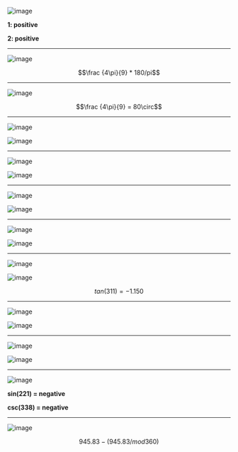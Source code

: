 ![image](https://github.com/user-attachments/assets/6347c453-501a-4a5c-a242-eccb5b2b9bc4)

**1: positive**

**2: positive**

***

![image](https://github.com/user-attachments/assets/7c696609-3bd2-42fa-85ce-875fe8bc56d6)

$$\frac {4\pi}{9} * 180/pi$$

***

![image](https://github.com/user-attachments/assets/0b7bf7a1-6d62-49fe-9196-05e0de64fbe0)


$$\frac {4\pi}{9} = 80\circ$$

***

![image](https://github.com/user-attachments/assets/8261cd0e-fb91-4d26-bfb0-c670b1aa2b59)

![image](https://github.com/user-attachments/assets/04585927-5568-4700-b609-ef07a2032926)

***

![image](https://github.com/user-attachments/assets/6eb99767-9bd6-4487-8bec-8bc1c4f543d3)

![image](https://github.com/user-attachments/assets/1a44f633-e8ea-46ce-b89d-9e5b595ffdf1)

***

![image](https://github.com/user-attachments/assets/edbcb2af-4cf3-47e8-b883-0130c37382bd)

![image](https://github.com/user-attachments/assets/a139c935-5b50-4de3-b19e-9e4adf54c8ec)

***

![image](https://github.com/user-attachments/assets/7ead26fc-df0b-4742-b17a-61499d32754c)

![image](https://github.com/user-attachments/assets/549bd6b4-7dc7-4da3-a357-cf5f02b22083)

***

![image](https://github.com/user-attachments/assets/19960c31-b64a-42ae-80c2-09548fd8c00e)

![image](https://github.com/user-attachments/assets/a7846c2a-7c61-4ade-b16a-72f84f689133)

$$tan(311) = - 1.150$$

***

![image](https://github.com/user-attachments/assets/bdb63c6b-154c-4b04-99e8-3e1ab9e4e6ba)

![image](https://github.com/user-attachments/assets/a13c1dd7-02f5-45dc-a60c-dd0b272f34f6)

***

![image](https://github.com/user-attachments/assets/4e21579d-333a-4922-9570-ab8178dba9e6)

![image](https://github.com/user-attachments/assets/f04966c3-da3b-42c3-9308-f64508c76384)

***


![image](https://github.com/user-attachments/assets/fae308c9-da5e-4194-83f5-1946db66e8ee)

**sin(221) = negative**

**csc(338) = negative**

***

![image](https://github.com/user-attachments/assets/2a53ffa3-1ce3-4b90-b3f5-b6cd917ed213)

$$945.83 -(945.83 /mod 360)$$
